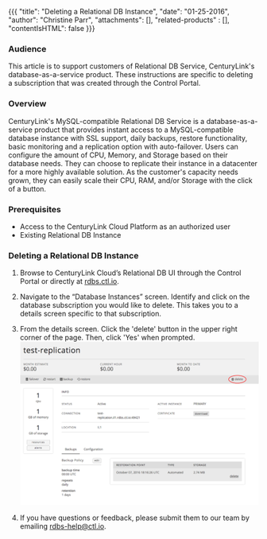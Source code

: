 {{{
  "title": "Deleting a Relational DB Instance",
  "date": "01-25-2016",
  "author": "Christine Parr",
  "attachments": [],
  "related-products" : [],
  "contentIsHTML": false
}}}

### Audience
This article is to support customers of Relational DB Service, CenturyLink's database-as-a-service product. These instructions are specific to deleting a subscription that was created through the Control Portal.

### Overview
CenturyLink's MySQL-compatible Relational DB Service is a database-as-a-service product that provides instant access to a MySQL-compatible database instance with SSL support, daily backups, restore functionality, basic monitoring and a replication option with auto-failover. Users can configure the amount of CPU, Memory, and Storage based on their database needs. They can choose to replicate their instance in a datacenter for a more highly available solution. As the customer's capacity needs grown, they can easily scale their CPU, RAM, and/or Storage with the click of a button.

### Prerequisites
* Access to the CenturyLink Cloud Platform as an authorized user
* Existing Relational DB Instance

### Deleting a Relational DB Instance
1. Browse to CenturyLink Cloud’s Relational DB UI through the Control Portal or directly at [rdbs.ctl.io](https://rdbs.ctl.io).

2. Navigate to the “Database Instances” screen. Identify and click on the database subscription you would like to delete. This takes you to a details screen specific to that subscription.

3. From the details screen. Click the 'delete' button in the upper right corner of the page. Then, click 'Yes' when prompted.
   ![DeleteDB](../images/rdbs-delete-db.png)

4. If you have questions or feedback, please submit them to our team by emailing <a href="mailto:rdbs-help@ctl.io">rdbs-help@ctl.io</a>.
